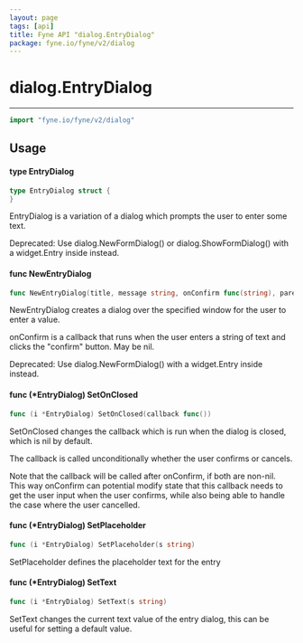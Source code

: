 ```yaml
---
layout: page
tags: [api]
title: Fyne API "dialog.EntryDialog"
package: fyne.io/fyne/v2/dialog
---
```


# dialog.EntryDialog
---
```go
import "fyne.io/fyne/v2/dialog"
```

## Usage

#### type EntryDialog

```go
type EntryDialog struct {
}
```

EntryDialog is a variation of a dialog which prompts the user to enter some text.


<div class="deprecated">
Deprecated: Use dialog.NewFormDialog() or dialog.ShowFormDialog() with a widget.Entry inside instead.</div>

#### func  NewEntryDialog

```go
func NewEntryDialog(title, message string, onConfirm func(string), parent fyne.Window) *EntryDialog
```
NewEntryDialog creates a dialog over the specified window for the user to enter a value.

onConfirm is a callback that runs when the user enters a string of text and clicks the "confirm" button. May be nil.


<div class="deprecated">
Deprecated: Use dialog.NewFormDialog() with a widget.Entry inside instead.</div>

#### func (*EntryDialog) SetOnClosed

```go
func (i *EntryDialog) SetOnClosed(callback func())
```
SetOnClosed changes the callback which is run when the dialog is closed, which is nil by default.

The callback is called unconditionally whether the user confirms or cancels.

Note that the callback will be called after onConfirm, if both are non-nil. This way onConfirm can potential modify state that this callback needs to get the user input when the user confirms, while also being able to handle the case where the user cancelled.

#### func (*EntryDialog) SetPlaceholder

```go
func (i *EntryDialog) SetPlaceholder(s string)
```
SetPlaceholder defines the placeholder text for the entry

#### func (*EntryDialog) SetText

```go
func (i *EntryDialog) SetText(s string)
```
SetText changes the current text value of the entry dialog, this can be useful for setting a default value.
